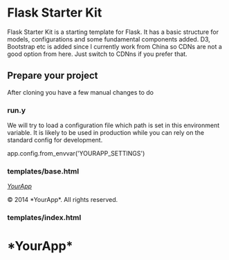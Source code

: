 
Flask Starter Kit
==========

Flask Starter Kit is a starting template for Flask. It has a basic structure for models, configurations 
and some fundamental components added. D3, Bootstrap etc is added since I currently work from China
so CDNs are not a good option from here. Just switch to CDNns if you prefer that. 

Prepare your project
--------------------

After cloning you have a few manual changes to do

### run.y

We will try to load a configuration file which path is set in this environment variable. 
It is likely to be used in production while you can rely on the standard config for development.

app.config.from_envvar('YOURAPP_SETTINGS')

### templates/base.html


<title>*YourApp*</title>


<a class="navbar-brand" href="#">*YourApp*</a>


<div class="mastfoot">
  <div class="inner">
    <p>© 2014 *YourApp*. All rights reserved.</p>
  </div>
</div>


### templates/index.html
<h1 class="cover-heading">*YourApp*</h1>
